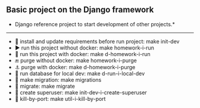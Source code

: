 **Basic project on the Django framework**
---
* Django reference project to start development of other projects.*
---



* :wrench: install and update requirements before run project: make init-dev
* :arrow_forward: run this project without docker: make homework-i-run
* :whale: run this project with docker: make d-homework-i-run
* :end: purge without docker: make homework-i-purge
* :anchor: purge with docker: make d-homework-i-purge
* :elephant: run database for local dev: make d-run-i-local-dev
* :dizzy: make migration: make migrations
* :dizzy: migrate: make migrate
* :woman: create superuser: make init-dev-i-create-superuser
* :anger: kill-by-port: make util-i-kill-by-port


